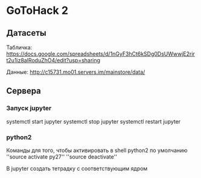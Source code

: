 # GoToHack 2
## Датасеты
Табличка: https://docs.google.com/spreadsheets/d/1nGyF3hCt6kSDg0DsUWwwjE2rirt2u1iz8alRoduZhO4/edit?usp=sharing

Данные: http://c15731.mo01.servers.im/mainstore/data/

## Сервера
### Запуск jupyter
systemctl start jupyter
systemctl stop jupyter
systemctl restart jupyter

### python2 
Команды для того, чтобы активировать в shell python2 по умолчанию
''source activate py27''
''source deactivate''

В jupyter создать тетрадку с соответствующим ядром


